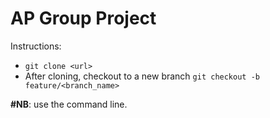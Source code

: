 # AP Group Project

Instructions:

 - `git clone <url>`
- After cloning, checkout to a new branch `git checkout -b feature/<branch_name>`

**#NB**: use the command line.